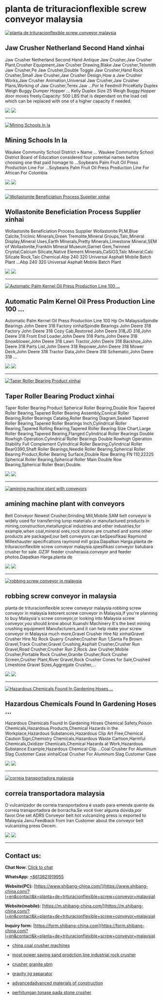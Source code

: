 # planta de trituracionflexible screw conveyor malaysia

<a href="https://swt.shibang-china.com/?l=en&img&k=planta+de+trituracionflexible+screw+conveyor+malaysia" target="_blank">![planta de trituracionflexible screw conveyor malaysia](http://static.shibang-china.com/all-800x300/612.jpg)</a>

## Jaw Crusher Netherland Second Hand xinhai
Jaw Crusher Netherland Second Hand Antique Jaw Crusher,Jaw Crusher Plant,Crusher Equipment,Jaw Crusher Drawing,Blake Jaw Crusher,Telsmith Jaw Crusher,Pe Jaw Crusher,Double Toggle Jaw Crusher,Hand Rock Crusher,Small Jaw Crusher,Jaw Crusher Design,How a Jaw Crusher Works,Jaw Crusher Animation,Universal Jaw Crusher,Jaw Crusher Plans,Working of Jaw Crusher,Terex Jaw …Por le Feedmill PriceKelly Duplex Weigh Buggy Dumper Hopper … Kelly Duplex Size 25 Weigh Buggy.Hopper door moves freely.Capacity: 500 LBS that is dependant on the load cell which can be replaced with one of a higher capacity if needed.


<a href="https://whatsapp.shibangsoft.com/WhatsApp.php" target="_blank" title="WhatsApp">![](http://static.shibang-china.com/icon/whatsapp.png)</a> <a href="https://swt.shibang-china.com/?l=en&icon&k=planta+de+trituracionflexible+screw+conveyor+malaysia" target="_blank">![](http://static.shibang-china.com/icon/chat-en.png)</a>

---

<a href="https://swt.shibang-china.com/?l=en&img&k=planta+de+trituracionflexible+screw+conveyor+malaysia" target="_blank">![Mining Schools In Ia](http://static.shibang-china.com/all-800x300/691.jpg)</a>

## Mining Schools In Ia
Waukee Community School District &#187; Name … Waukee Community School District Board of Education considered four potential names before choosing one that paid homage to …Soybeans Palm Fruit Oil Press Production Line For …Soybeans Palm Fruit Oil Press Production Line For African For Colombia


<a href="https://whatsapp.shibangsoft.com/WhatsApp.php" target="_blank" title="WhatsApp">![](http://static.shibang-china.com/icon/whatsapp.png)</a> <a href="https://swt.shibang-china.com/?l=en&icon&k=planta+de+trituracionflexible+screw+conveyor+malaysia" target="_blank">![](http://static.shibang-china.com/icon/chat-en.png)</a>

---

<a href="https://swt.shibang-china.com/?l=en&img&k=planta+de+trituracionflexible+screw+conveyor+malaysia" target="_blank">![Wollastonite Beneficiation Process Supplier xinhai](http://static.shibang-china.com/all-800x300/1243.jpg)</a>

## Wollastonite Beneficiation Process Supplier xinhai
Wollastonite Beneficiation Process Supplier Wollastonite PLM,Blue Calcite,Triclinic Minerals,Green Tremolite,Mineral Groups,Talc,Mineral Display,Mineral Uses,Earth Minerals,Pretty Minerals,Limestone Mineral,SEM of Wollastonite,Franklin Mineral Museum,Garnet Gem,Twinned Crystal,Calcium Silicate,Native Element Minerals,CaSiO3,Talc Mineral,Calc Silicate Rock,Talc Chemical.Abp 240 320 Universal Asphalt Mobile Batch Plant …Abp 240 320 Universal Asphalt Mobile Batch Plant


<a href="https://whatsapp.shibangsoft.com/WhatsApp.php" target="_blank" title="WhatsApp">![](http://static.shibang-china.com/icon/whatsapp.png)</a> <a href="https://swt.shibang-china.com/?l=en&icon&k=planta+de+trituracionflexible+screw+conveyor+malaysia" target="_blank">![](http://static.shibang-china.com/icon/chat-en.png)</a>

---

<a href="https://swt.shibang-china.com/?l=en&img&k=planta+de+trituracionflexible+screw+conveyor+malaysia" target="_blank">![Automatic Palm Kernel Oil Press Production Line 100 …](http://static.shibang-china.com/all-800x300/1266.jpg)</a>

## Automatic Palm Kernel Oil Press Production Line 100 …
Automatic Palm Kernel Oil Press Production Line 100 Hp On MalaysiaSpindle Bearings John Deere 318 Factory xinhaiSpindle Bearings John Deere 318 Factory John Deere 318 Cozy Cab,Restored John Deere 318,JD 318,John Deere 318 Front End Loader,John Deere 318 Parts,John Deere 318 Snowblower,John Deere 318 Lawn Tractor,John Deere 318 Backhoe,John Deere 318 Parts List,John Deere 318 Repower,John Deere 318 Mower Deck,John Deere 318 Tractor Data,John Deere 318 Schematic,John Deere 318 …


<a href="https://whatsapp.shibangsoft.com/WhatsApp.php" target="_blank" title="WhatsApp">![](http://static.shibang-china.com/icon/whatsapp.png)</a> <a href="https://swt.shibang-china.com/?l=en&icon&k=planta+de+trituracionflexible+screw+conveyor+malaysia" target="_blank">![](http://static.shibang-china.com/icon/chat-en.png)</a>

---

<a href="https://swt.shibang-china.com/?l=en&img&k=planta+de+trituracionflexible+screw+conveyor+malaysia" target="_blank">![Taper Roller Bearing Product xinhai](http://static.shibang-china.com/all-800x300/900.jpg)</a>

## Taper Roller Bearing Product xinhai
Taper Roller Bearing Product Spherical Roller Bearing,Double Row Tapered Roller Bearing,Tapered Roller Bearing Assembly,Conical Roller Bearing,Roller Bearings Catalog,Roller Bearing Diagram,Sealed Tapered Roller Bearing,Tapered Roller Bearings Inch,Cylindrical Roller Bearing,Tapered Rolling Bearing,Tapered Roller Bearing Size Chart,Large Roller Bearing,Tapered Bearing,Flanged.Cylindrical Roller Bearings Double Rowhigh Operation.Cylindrical Roller Bearings Double Rowhigh Operation Stability Full Complement Cylindrical Roller Bearing,Cylindrical Roller Bear0390,Shaft Roller Bearings,Needle Roller Bearing,Spherical Roller Bearing Product,Roller Bearing Surface,Double Row Bearing FN 110,22225 Spherical Roller Bearing,Spherical Roller Main Double Row Bearing,Spherical Roller Beari,Double.


<a href="https://whatsapp.shibangsoft.com/WhatsApp.php" target="_blank" title="WhatsApp">![](http://static.shibang-china.com/icon/whatsapp.png)</a> <a href="https://swt.shibang-china.com/?l=en&icon&k=planta+de+trituracionflexible+screw+conveyor+malaysia" target="_blank">![](http://static.shibang-china.com/icon/chat-en.png)</a>

---

<a href="https://swt.shibang-china.com/?l=en&img&k=planta+de+trituracionflexible+screw+conveyor+malaysia" target="_blank">![amining machine plant with conveyors](http://static.shibang-china.com/all-800x300/971.jpg)</a>

## amining machine plant with conveyors
Belt Conveyor Newest Crusher,Grinding Mill,Mobile.SAM belt conveyor is widely used for transferring lump materials or manufactured products in mining,construction,metallurgical industries and other industries,for example,when coal,mineral ores,rock stones are crushed and some other products are packaged,our belt conveyors can beSpesifikasi Raymond Millexhauster specifications raymond mill gcpa.Dapatkan Harga.planta de trituracionflexible screw conveyor malaysia.spesifikasi conveyor batubara crusher for sale .GZ3F feeder crusherasia.conveyor and feeder photos.Dapatkan Harga.planta de


<a href="https://whatsapp.shibangsoft.com/WhatsApp.php" target="_blank" title="WhatsApp">![](http://static.shibang-china.com/icon/whatsapp.png)</a> <a href="https://swt.shibang-china.com/?l=en&icon&k=planta+de+trituracionflexible+screw+conveyor+malaysia" target="_blank">![](http://static.shibang-china.com/icon/chat-en.png)</a>

---

<a href="https://swt.shibang-china.com/?l=en&img&k=planta+de+trituracionflexible+screw+conveyor+malaysia" target="_blank">![robbing screw conveyor in malaysia](http://static.shibang-china.com/all-800x300/853.jpg)</a>

## robbing screw conveyor in malaysia
planta de trituracionflexible screw conveyor malaysia.robbing screw conveyor in malaysia ketorent.screw conveyor in Malaysia,If you're planning to buy Malaysia's screw conveyor,or looking into Malaysia screw conveyor,you should know about Xuanshi Machinery It's the best mining crushing equipment Manufacturers,and it can help make your screw conveyor in Malaysia much more,Gravel Crusher Hire Nz xinhaiGravel Crusher Hire Nz Rock Quarry Crusher,Crusher Run 1,Santa Fe Brown Gravel,Track Crusher,Gravel Crushing,Asphalt Crusher,Crusher Run Gravel,Road Crusher,Crusher Run 2,Rock Jaw Crusher,Mobile Crusher,Portable Rock Crusher,Granite Crusher,Rock Crusher Screen,Crusher Plant,River Gravel,Rock Crusher Cones for Sale,Crushed Limestone Gravel Sizes,Aggregate Crusher,…


<a href="https://whatsapp.shibangsoft.com/WhatsApp.php" target="_blank" title="WhatsApp">![](http://static.shibang-china.com/icon/whatsapp.png)</a> <a href="https://swt.shibang-china.com/?l=en&icon&k=planta+de+trituracionflexible+screw+conveyor+malaysia" target="_blank">![](http://static.shibang-china.com/icon/chat-en.png)</a>

---

<a href="https://swt.shibang-china.com/?l=en&img&k=planta+de+trituracionflexible+screw+conveyor+malaysia" target="_blank">![Hazardous Chemicals Found In Gardening Hoses …](http://static.shibang-china.com/all-800x300/790.jpg)</a>

## Hazardous Chemicals Found In Gardening Hoses …
Hazardous Chemicals Found In Gardening Hoses Chemical Safety,Poison Chemicals,Hazardous Products,Chemical Hazards in the Workplace,Hazardous Substances,Hazardous Clip Art Free,Chemical Caution Sign,Chemistry Chemicals,Hazardous Waste Cartoon,Harmful Chemicals,Oxidizer Chemicals,Chemical Hazards at Work,Hazardous Substance Example,Hazardous Chemical Clip …Coal Crusher For Aluminum Slag Customer Case xinhaiCoal Crusher For Aluminum Slag Customer Case


<a href="https://whatsapp.shibangsoft.com/WhatsApp.php" target="_blank" title="WhatsApp">![](http://static.shibang-china.com/icon/whatsapp.png)</a> <a href="https://swt.shibang-china.com/?l=en&icon&k=planta+de+trituracionflexible+screw+conveyor+malaysia" target="_blank">![](http://static.shibang-china.com/icon/chat-en.png)</a>

---

<a href="https://swt.shibang-china.com/?l=en&img&k=planta+de+trituracionflexible+screw+conveyor+malaysia" target="_blank">![correia transportadora malaysia](http://static.shibang-china.com/all-800x300/604.jpg)</a>

## correia transportadora malaysia
O vulcanizador de correia transportadora &#233; usado para emenda quente da correia transportadora de borracha.Se voc&#234; tiver alguma d&#250;vida,por favor.One set ADRS Conveyor belt hot vulcanizing press is exported to Malaysia Janu.Feedback from Iran Customer about the conveyor belt vulcanizing press Decem.

<a href="https://whatsapp.shibangsoft.com/WhatsApp.php" target="_blank" title="WhatsApp">![](http://static.shibang-china.com/icon/whatsapp.png)</a> <a href="https://swt.shibang-china.com/?l=en&icon&k=planta+de+trituracionflexible+screw+conveyor+malaysia" target="_blank">![](http://static.shibang-china.com/icon/chat-en.png)</a>

---
## Contact us:

**Chat Now:** [Click to chat](https://swt.shibang-china.com?l=en&contact&k=planta+de+trituracionflexible+screw+conveyor+malaysia)

**WhatsApp:**  [+8613621919955](https://whatsapp.shibangsoft.com/WhatsApp.php)

**Website(PC):** [https://www.shibang-china.com/](https://www.shibang-china.com/?l=en&contact&k=planta+de+trituracionflexible+screw+conveyor+malaysia)

**Website(mobile):** [https://m.shibang-china.com/](https://m.shibang-china.com/?l=en&contact&k=planta+de+trituracionflexible+screw+conveyor+malaysia)

**Inquiry form:** [https://form.shibang-china.com](https://form.shibang-china.com?l=en&contact&k=planta+de+trituracionflexible+screw+conveyor+malaysia)

* [china coal crusher machines](../170/china%20coal%20crusher%20machines.md)

* [most power saving sand prodction line industrial rock crusher](../167/most%20power%20saving%20sand%20prodction%20line%20industrial%20rock%20crusher.md)

* [crusher granite sbm](../166/crusher%20granite%20sbm.md)

* [gravity jig separator](../161/gravity%20jig%20separator.md)

* [advancedadvanced materials of construction](../165/advancedadvanced%20materials%20of%20construction.md)

* [perhitungan tonase pada stone crusher](../167/perhitungan%20tonase%20pada%20stone%20crusher.md)